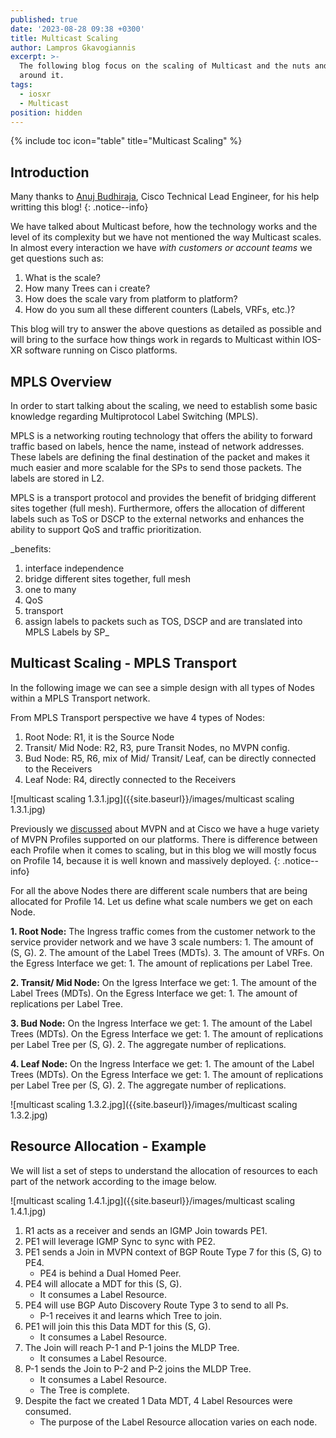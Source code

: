 ```yaml
---
published: true
date: '2023-08-28 09:38 +0300'
title: Multicast Scaling
author: Lampros Gkavogiannis
excerpt: >-
  The following blog focus on the scaling of Multicast and the nuts and bolts
  around it.
tags:
  - iosxr
  - Multicast
position: hidden
---
```

{% include toc icon="table" title="Multicast Scaling" %}

## Introduction

Many thanks to [Anuj Budhiraja](https://www.linkedin.com/in/anuj-budhiraja/), Cisco Technical Lead Engineer, for his help writting this blog!
{: .notice--info}

We have talked about Multicast before, how the technology works and the level of its complexity but we have not mentioned the way Multicast scales. In almost every interaction we have _with customers or account teams_ we get questions such as:

1. What is the scale?
2. How many Trees can i create?
3. How does the scale vary from platform to platform?
4. How do you sum all these different counters (Labels, VRFs, etc.)?

This blog will try to answer the above questions as detailed as possible and will bring to the surface how things work in regards to Multicast within IOS-XR software running on Cisco platforms.

## MPLS Overview

In order to start talking about the scaling, we need to establish some basic knowledge regarding Multiprotocol Label Switching (MPLS).

MPLS is a networking routing technology that offers the ability to forward traffic based on labels, hence the name, instead of network addresses. These labels are defining the final destination of the packet and makes it much easier and more scalable for the SPs to send those packets. The labels are stored in L2.

MPLS is a transport protocol and provides the benefit of bridging different sites together (full mesh). Furthermore, offers the allocation of different labels such as ToS or DSCP to the external networks and enhances the ability to support QoS and traffic prioritization.

_benefits:
1. interface independence
2. bridge different sites together, full mesh
3. one to many
4. QoS
5. transport
6. assign labels to packets such as TOS, DSCP and are translated into MPLS Labels by SP_

## Multicast Scaling - MPLS Transport

In the following image we can see a simple design with all types of Nodes within a MPLS Transport network.

From MPLS Transport perspective we have 4 types of Nodes:
1. Root Node: R1, it is the Source Node
2. Transit/ Mid Node: R2, R3, pure Transit Nodes, no MVPN config.
3. Bud Node: R5, R6, mix of Mid/ Transit/ Leaf, can be directly connected to the Receivers
4. Leaf Node: R4, directly connected to the Receivers

![multicast scaling 1.3.1.jpg]({{site.baseurl}}/images/multicast scaling 1.3.1.jpg)

Previously we [discussed](https://xrdocs.io/multicast/blogs/multicast-distribution-trees-mdts/) about MVPN and at Cisco we have a huge variety of MVPN Profiles supported on our platforms. There is difference between each Profile when it comes to scaling, but in this blog we will mostly focus on Profile 14, because it is well known and massively deployed.
{: .notice--info}

For all the above Nodes there are different scale numbers that are being allocated for Profile 14. Let us define what scale numbers we get on each Node.

**1. Root Node:**
The Ingress traffic comes from the customer network to the service provider network and we have 3 scale numbers:
	1. The amount of (S, G).
    2. The amount of the Label Trees (MDTs).
    3. The amount of VRFs.
On the Egress Interface we get:
	1. The amount of replications per Label Tree.
    
**2. Transit/ Mid Node:**
On the Igress Interface we get:
	1. The amount of the Label Trees (MDTs).
On the Egress Interface we get:
	1. The amount of replications per Label Tree.
    
**3. Bud Node:**
On the Ingress Interface we get:
	1. The amount of the Label Trees (MDTs).
On the Egress Interface we get:
	1. The amount of replications per Label Tree per (S, G).
    2. The aggregate number of replications.

**4. Leaf Node:**
On the Ingress Interface we get:
	1. The amount of the Label Trees (MDTs).
On the Egress Interface we get:
	1. The amount of replications per Label Tree per (S, G).
    2. The aggregate number of replications.

![multicast scaling 1.3.2.jpg]({{site.baseurl}}/images/multicast scaling 1.3.2.jpg)

## Resource Allocation - Example

We will list a set of steps to understand the allocation of resources to each part of the network according to the image below.

![multicast scaling 1.4.1.jpg]({{site.baseurl}}/images/multicast scaling 1.4.1.jpg)

1. R1 acts as a receiver and sends an IGMP Join towards PE1.
2. PE1 will leverage IGMP Sync to sync with PE2.
3. PE1 sends a Join in MVPN context of BGP Route Type 7 for this (S, G) to PE4.
	- PE4 is behind a Dual Homed Peer.
4. PE4 will allocate a MDT for this (S, G).
	- It consumes a Label Resource.
5. PE4 will use BGP Auto Discovery Route Type 3 to send to all Ps.
	- P-1 receives it and learns which Tree to join.
6. PE1 will join this this Data MDT for this (S, G).
	- It consumes a Label Resource.
7. The Join will reach P-1 and P-1 joins the MLDP Tree.
	- It consumes a Label Resource.
8. P-1 sends the Join to P-2 and P-2 joins the MLDP Tree.
	- It consumes a Label Resource.
    - The Tree is complete.
9. Despite the fact we created 1 Data MDT, 4 Label Resources were consumed.
	- The purpose of the Label Resource allocation varies on each node.
    
    





